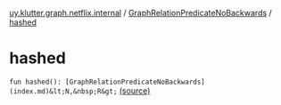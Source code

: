[uy.klutter.graph.netflix.internal](../index.md) / [GraphRelationPredicateNoBackwards](index.md) / [hashed](.)


# hashed

`fun hashed(): [GraphRelationPredicateNoBackwards](index.md)&lt;N,&nbsp;R&gt;` [(source)](https://github.com/kohesive/klutter/blob/master/netflix-graph-jdk6/src/main/kotlin/uy/klutter/graph/netflix/internal/Schema.kt#L126)



